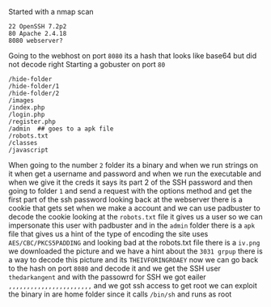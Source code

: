 Started with a nmap scan
```
22 OpenSSH 7.2p2
80 Apache 2.4.18
8080 webserver?
```
Going to the webhost on port `8080` its a hash that looks like base64 but did not decode right
Starting a gobuster on port `80`
```
/hide-folder
/hide-folder/1
/hide-folder/2
/images
/index.php
/login.php
/register.php
/admin  ## goes to a apk file
/robots.txt
/classes
/javascript
```
When going to the number `2` folder its a binary and when we run strings  on it when get a username and password and when we run the executable and when we give it the creds it says its part 2 of the SSH password and then going to folder `1` and send a request with the options method and get the first part of the ssh password  looking back at the webserver there is a cookie that gets set when we make a account and we can use padbuster to decode the cookie looking at the `robots.txt` file it gives us a user so we can impersonate this user with padbuster and in the `admin` folder there is a `apk` file that gives us a hint of the type of encoding the site uses `AES/CBC/PKCS5PADDING` and looking bad at the robots.txt file there is a `iv.png` we downloaded the picture and we have a hint about the `3031 grpup` there is a way to decode this picture and its `THEIVFORINGROAEY` now we can go back to the hash on port `8080` and decode it and we get the SSH user `thedarkangent` and with the passowrd for SSH we got eailer `,,,,,,,,,,,,,,,,,,,,,,,` and we got ssh access to get root we can exploit the binary in are home folder since it calls `/bin/sh` and runs as root 